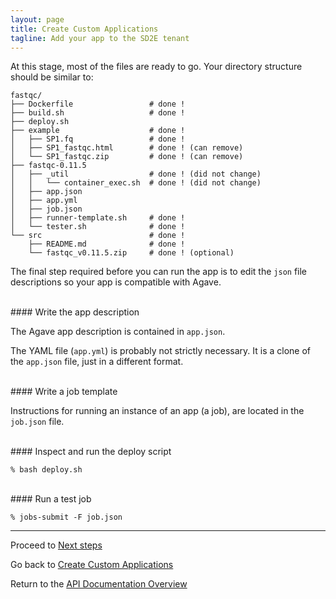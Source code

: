 ```yaml
---
layout: page
title: Create Custom Applications
tagline: Add your app to the SD2E tenant
---
```


At this stage, most of the files are ready to go. Your directory structure
should be similar to:
```
fastqc/
├── Dockerfile                 # done !
├── build.sh                   # done !
├── deploy.sh
├── example                    # done !
│   ├── SP1.fq                 # done !
│   ├── SP1_fastqc.html        # done ! (can remove)
│   └── SP1_fastqc.zip         # done ! (can remove)
├── fastqc-0.11.5
│   ├── _util                  # done ! (did not change)
│   │   └── container_exec.sh  # done ! (did not change)
│   ├── app.json
│   ├── app.yml
│   ├── job.json
│   ├── runner-template.sh     # done !
│   └── tester.sh              # done !
└── src                        # done !
    ├── README.md              # done !
    └── fastqc_v0.11.5.zip     # done ! (optional)
```
The final step required before you can run the app is to edit the `json` file
descriptions so your app is compatible with Agave.

<br>
#### Write the app description

The Agave app description is contained in `app.json`.


The YAML file (`app.yml`) is probably not strictly necessary. It is a clone of
the `app.json` file, just in a different format.


<br>
#### Write a job template

Instructions for running an instance of an app (a job), are located in the 
`job.json` file.


<br>
#### Inspect and run the deploy script

```
% bash deploy.sh
```


<br>
#### Run a test job

```
% jobs-submit -F job.json
```

---
Proceed to [Next steps](create_application_05.md)

Go back to [Create Custom Applications](create_application.md)

Return to the [API Documentation Overview](../index.md)
